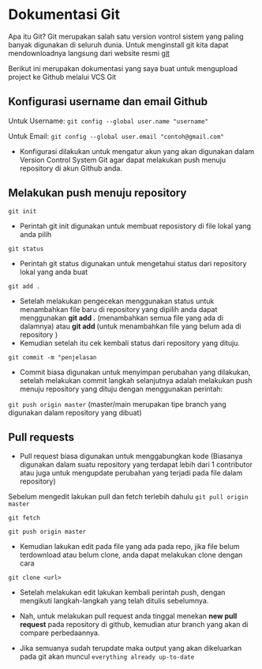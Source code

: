 # Dokumentasi Git

Apa itu Git? Git merupakan salah satu version vontrol sistem yang paling banyak digunakan di seluruh dunia. Untuk menginstall git kita dapat mendownloadnya langsung dari website resmi [git](https://git-scm.com/download/win)

Berikut ini merupakan dokumentasi yang saya buat untuk mengupload project ke Github melalui VCS Git

## Konfigurasi username dan email Github

Untuk Username:
`git config --global user.name "username"`

Untuk Email:
`git config --global user.email "contoh@gmail.com"`

- Konfigurasi dilakukan untuk mengatur akun yang akan digunakan dalam Version Control System Git agar dapat melakukan push menuju repository di akun Github anda.

## Melakukan push menuju repository

`git init`

- Perintah git init digunakan untuk membuat reposistory di file lokal yang anda pilih


`git status`

- Perintah git status digunakan untuk mengetahui status dari repository lokal yang anda buat


`git add .`

- Setelah melakukan pengecekan menggunakan status untuk menambahkan file baru di repository yang dipilih anda dapat menggunakan **git add .** (menambahkan semua file yang ada di dalamnya) atau **git add <file>** (untuk menambahkan file yang belum ada di repository ) 
- Kemudian setelah itu cek kembali status dari repository yang dituju.


`git commit -m "penjelasan`

- Commit biasa digunakan untuk menyimpan perubahan yang dilakukan, setelah melakukan commit langkah selanjutnya adalah melakukan push menuju repository yang dituju dengan menggunakan perintah:

`git push origin master` (master/main merupakan tipe branch yang digunakan dalam repository yang dibuat)


## Pull requests
- Pull request biasa digunakan untuk menggabungkan kode (Biasanya digunakan dalam suatu repository yang terdapat lebih dari 1 contributor atau juga untuk mengupdate perubahan yang terjadi pada file dalam repository)

Sebelum mengedit lakukan pull dan fetch terlebih dahulu
`git pull origin master`

`git fetch`

`git push origin master`

- Kemudian lakukan edit pada file yang ada pada repo, jika file belum terdownload atau belum clone, anda dapat melakukan clone dengan cara

`git clone <url>`


- Setelah melakukan edit lakukan kembali perintah push, dengan mengikuti langkah-langkah yang telah ditulis sebelumnya.

- Nah, untuk melakukan pull request anda tinggal menekan **new pull request** pada repository di github, kemudian atur branch yang akan di compare perbedaannya.

- Jika semuanya sudah terupdate maka output yang akan dikeluarkan pada git akan muncul `everything already up-to-date`
